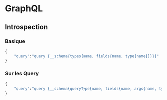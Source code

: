 # GraphQL

## Introspection

### Basique 

```graphql
{
    "query":"query {__schema{types{name, fields{name, type{name}}}}}"
}
```

### Sur les Query

```graphql
{
    "query":"query {__schema{queryType{name, fields{name, args{name, type{name}}}}}}"
}
```